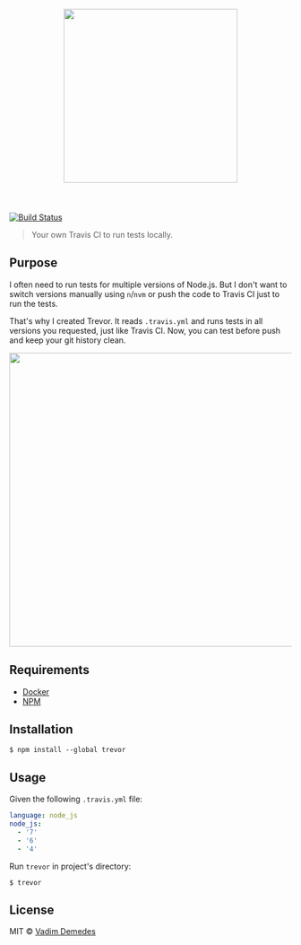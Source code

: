 <h1 align="center">
  <br>
  <img width="310" src="media/logo.png?raw=true">
  <br>
  <br>
</h1>

[![Build Status](https://travis-ci.org/vadimdemedes/trevor.svg?branch=master)](https://travis-ci.org/vadimdemedes/trevor)

> Your own Travis CI to run tests locally.


## Purpose

I often need to run tests for multiple versions of Node.js.
But I don't want to switch versions manually using `n`/`nvm` or push the code to Travis CI just to run the tests.

That's why I created Trevor. It reads `.travis.yml` and runs tests in all versions you requested, just like Travis CI.
Now, you can test before push and keep your git history clean.

<img width="524" src="media/demo.gif?raw=true">


## Requirements

- [Docker](https://www.docker.com)
- [NPM](https://www.npmjs.com/)


## Installation

```
$ npm install --global trevor
```


## Usage

Given the following `.travis.yml` file:

```yaml
language: node_js
node_js:
  - '7'
  - '6'
  - '4'
```

Run `trevor` in project's directory:

```
$ trevor
```


## License

MIT © [Vadim Demedes](https://vadimdemedes.com)
